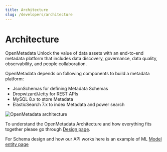 ```yaml
---
title: Architecture
slug: /developers/architecture
---
```


# Architecture

OpenMetadata Unlock the value of data assets with an end-to-end metadata platform that includes data discovery, governance, data quality, observability, and people collaboration.

OpenMetadata depends on following components to build a metadata platform:

- JsonSchemas for defining Metadata Schemas
- Dropwizard/Jetty for REST APIs
- MySQL 8.x to store Metadata
- ElasticSearch 7.x to index Metadata and power search

<Image src="/images/developers/architecture/architecture.png" alt="OpenMetadata architecture" caption=" "/>

To understand the OpenMetadata Architecture and how everything fits together please go through [Design page](/developers/architecture/design).

For Schema design and how our API works here is an example of ML [Model entity page](/sdk/python/entities/ml-model)